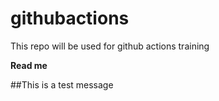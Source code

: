 # githubactions
This repo will be used for github actions training

<b>Read me</b>

##This is a test message
